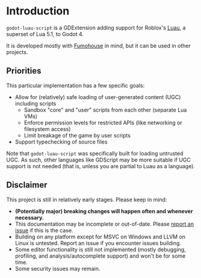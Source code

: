 # Introduction

`godot-luau-script` is a GDExtension adding support for Roblox's [Luau](https://luau-lang.org/), a superset of Lua 5.1, to Godot 4.

It is developed mostly with [Fumohouse](https://github.com/Fumohouse/Fumohouse) in mind, but it can be used in other projects.

## Priorities

This particular implementation has a few specific goals:

* Allow for (relatively) safe loading of user-generated content (UGC) including scripts
  * Sandbox "core" and "user" scripts from each other (separate Lua VMs)
  * Enforce permission levels for restricted APIs (like networking or filesystem access)
  * Limit breakage of the game by user scripts
* Support typechecking of source files

Note that `godot-luau-script` was specifically built for loading untrusted UGC.
As such, other languages like GDScript may be more suitable if UGC support is not needed
(that is, unless you are partial to Luau as a language).

## Disclaimer

This project is still in relatively early stages. Please keep in mind:

* **(Potentially major) breaking changes will happen often and whenever necessary.**
* This documentation may be incomplete or out-of-date. Please [report an issue](https://github.com/Fumohouse/godot-luau-script/issues/new/choose) if this is the case.
* Building on any platform except for MSVC on Windows and LLVM on Linux is untested. Report an issue if you encounter issues building.
* Some editor functionality is still not implemented (mostly debugging, profiling, and analysis/autocomplete support) and won't be for some time.
* Some security issues may remain.
